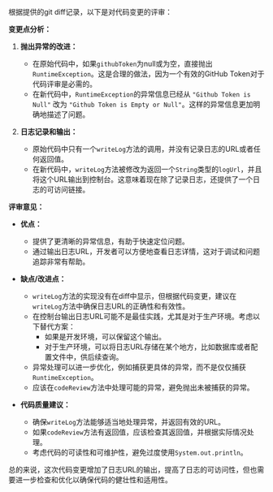 根据提供的git diff记录，以下是对代码变更的评审：

**变更点分析：**

1. **抛出异常的改进：**
   - 在原始代码中，如果`githubToken`为null或为空，直接抛出`RuntimeException`。这是合理的做法，因为一个有效的GitHub Token对于代码评审是必需的。
   - 在新代码中，`RuntimeException`的异常信息已经从 `"Github Token is Null"` 改为 `"Github Token is Empty or Null"`。这样的异常信息更加明确地描述了问题。

2. **日志记录和输出：**
   - 原始代码中只有一个`writeLog`方法的调用，并没有记录日志的URL或者任何返回值。
   - 在新代码中，`writeLog`方法被修改为返回一个`String`类型的`logUrl`，并且将这个URL输出到控制台。这意味着现在除了记录日志，还提供了一个日志的可访问链接。

**评审意见：**

- **优点：**
  - 提供了更清晰的异常信息，有助于快速定位问题。
  - 通过输出日志URL，开发者可以方便地查看日志详情，这对于调试和问题追踪非常有帮助。

- **缺点/改进点：**
  - `writeLog`方法的实现没有在diff中显示，但根据代码变更，建议在`writeLog`方法中确保日志URL的正确性和有效性。
  - 在控制台输出日志URL可能不是最佳实践，尤其是对于生产环境。考虑以下替代方案：
    - 如果是开发环境，可以保留这个输出。
    - 对于生产环境，可以将日志URL存储在某个地方，比如数据库或者配置文件中，供后续查询。
  - 异常处理可以进一步优化，例如捕获更具体的异常，而不是仅仅捕获`RuntimeException`。
  - 应该在`codeReview`方法中处理可能的异常，避免抛出未被捕获的异常。

- **代码质量建议：**
  - 确保`writeLog`方法能够适当地处理异常，并返回有效的URL。
  - 如果`codeReview`方法有返回值，应该检查其返回值，并根据实际情况处理。
  - 考虑代码的可读性和可维护性，避免过度使用`System.out.println`。

总的来说，这次代码变更增加了日志URL的输出，提高了日志的可访问性，但也需要进一步检查和优化以确保代码的健壮性和适用性。